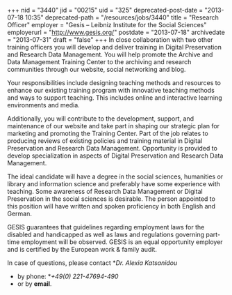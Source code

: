 +++
nid = "3440"
jid = "00215"
uid = "325"
deprecated-post-date = "2013-07-18 10:35"
deprecated-path = "/resources/jobs/3440"
title = "Research Officer"
employer = "Gesis – Leibniz Institute for the Social Sciences"
employerurl = "http://www.gesis.org/"
postdate = "2013-07-18"
archivedate = "2013-07-31"
draft = "false"
+++
In close collaboration with two other training officers you will develop
and deliver training in Digital Preservation and Research Data
Management. You will help promote the Archive and Data Management
Training Center to the archiving and research communities through our
website, social networking and blog.

Your responsibilities include designing teaching methods and resources
to enhance our existing training program with innovative teaching
methods and ways to support teaching. This includes online and
interactive learning environments and media.

Additionally, you will contribute to the development, support, and
maintenance of our website and take part in shaping our strategic plan
for marketing and promoting the Training Center. Part of the job relates
to producing reviews of existing policies and training material in
Digital Preservation and Research Data Management. Opportunity is
provided to develop specialization in aspects of Digital Preservation
and Research Data Management.
  
The ideal candidate will have a degree in the social sciences,
humanities or library and information science and preferably have some
experience with teaching. Some awareness of Research Data Management or
Digital Preservation in the social sciences is desirable. The person
appointed to this position will have written and spoken proficiency in
both English and German.

GESIS guarantees that guidelines regarding employment laws for the
disabled and handicapped as well as laws and regulations governing
part-time employment will be observed. GESIS is an equal opportunity
employer and is certified by the European work & family audit.

In case of questions, please contact **Dr. Alexia Katsanidou*
-  by phone:
**+49(0) 221-47694-490*
-  or by **email**.
